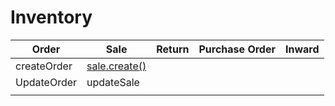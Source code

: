 # Inventory

| Order       | Sale        | Return | Purchase Order | Inward |
|-------------|-------------|--------|----------------|--------|
| createOrder | [sale.create()](https://github.com/shoppredigital-tech/omni-sdk-js/blob/49c56034c0173fd5178e7766e370f74dc627caa5/inventory/sale/sale.spec.js#L3) |        |                |        |
| UpdateOrder | updateSale  |        |                |        |
|             |             |        |                |        |

